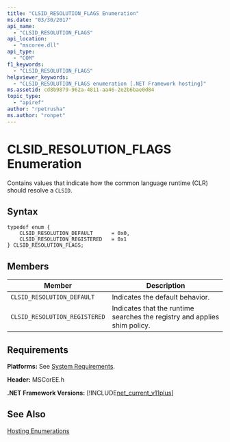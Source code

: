 ```yaml
---
title: "CLSID_RESOLUTION_FLAGS Enumeration"
ms.date: "03/30/2017"
api_name: 
  - "CLSID_RESOLUTION_FLAGS"
api_location: 
  - "mscoree.dll"
api_type: 
  - "COM"
f1_keywords: 
  - "CLSID_RESOLUTION_FLAGS"
helpviewer_keywords: 
  - "CLSID_RESOLUTION_FLAGS enumeration [.NET Framework hosting]"
ms.assetid: cd8b9879-962a-4811-aa46-2e2b6bae0d84
topic_type: 
  - "apiref"
author: "rpetrusha"
ms.author: "ronpet"
---
```

# CLSID_RESOLUTION_FLAGS Enumeration
Contains values that indicate how the common language runtime (CLR) should resolve a `CLSID`.  

## Syntax  

```  
typedef enum {  
    CLSID_RESOLUTION_DEFAULT      = 0x0,  
    CLSID_RESOLUTION_REGISTERED   = 0x1  
} CLSID_RESOLUTION_FLAGS;  
```  

## Members  


|Member|Description|  
|------------|-----------------|  
|`CLSID_RESOLUTION_DEFAULT`|Indicates the default behavior.|  
|`CLSID_RESOLUTION_REGISTERED`|Indicates that the runtime searches the registry and applies shim policy.|  

## Requirements  
 **Platforms:** See [System Requirements](../../../../docs/framework/get-started/system-requirements.md).  

 **Header:** MSCorEE.h  

 **.NET Framework Versions:** [!INCLUDE[net_current_v11plus](../../../../includes/net-current-v11plus-md.md)]  

## See Also  
 [Hosting Enumerations](../../../../docs/framework/unmanaged-api/hosting/hosting-enumerations.md)
